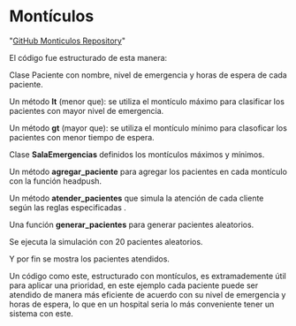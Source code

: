 # Montículos
"[GitHub Monticulos Repository](https://github.com/Gigabill/Mont-culos.git)"

El código fue estructurado de esta manera:

Clase Paciente con nombre, nivel de emergencia y horas de espera de cada paciente.

Un método __lt__ (menor que): se utiliza el montículo máximo para clasificar los pacientes con mayor nivel de emergencia.

Un método __gt__ (mayor que): se utiliza el montículo mínimo para clasoficar los pacientes con menor tiempo de espera.

Clase __SalaEmergencias__ definidos los montículos máximos y mínimos.

Un método __agregar_paciente__ para agregar los pacientes en cada montículo con la función headpush.

Un método __atender_pacientes__ que simula la atención de cada cliente según las reglas especificadas .

Una función __generar_pacientes__ para generar pacientes aleatorios.

Se ejecuta la simulación con 20 pacientes aleatorios.

Y por fin se mostra los pacientes atendidos.

Un código como este, estructurado con montículos, es extramademente útil para aplicar una prioridad, en este ejemplo cada paciente puede ser atendido de manera más eficiente de acuerdo con su nivel de emergencia y horas de espera, lo que en un hospital seria lo más conveniente tener un sistema con este.
